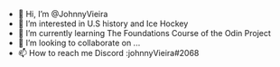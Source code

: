 - 👋 Hi, I’m @JohnnyVieira
- 👀 I’m interested in U.S history and Ice Hockey
- 🌱 I’m currently learning The Foundations Course of the Odin Project
- 💞️ I’m looking to collaborate on ...
- 📫 How to reach me Discord :johnnyVieira#2068

<!---
JohnnyVieira/JohnnyVieira is a ✨ special ✨ repository because its `README.md` (this file) appears on your GitHub profile.
You can click the Preview link to take a look at your changes.
--->
